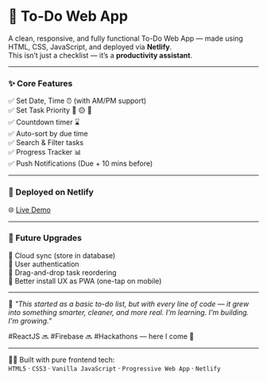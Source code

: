 # 📱 To-Do Web App 

A clean, responsive, and fully functional To-Do Web App — made using HTML, CSS, JavaScript, and deployed via **Netlify**.  
This isn’t just a checklist — it’s a **productivity assistant**.

---

### ✨ Core Features
✅ Set Date, Time ⏰ (with AM/PM support)  
✅ Set Task Priority 🔴 🟡 🔵  
✅ Countdown timer ⌛  
✅ Auto-sort by due time  
✅ Search & Filter tasks  
✅ Progress Tracker 📊  
✅ Push Notifications (Due + 10 mins before)   

---

### 🚀 Deployed on Netlify
🌐 [Live Demo](https://list-webapp.netlify.app/) 

---

### 🔮 Future Upgrades  
📌 Cloud sync (store in database)  
📌 User authentication   
📌 Drag-and-drop task reordering  
📌 Better install UX as PWA (one-tap on mobile)

---

💬 *"This started as a basic to-do list, but with every line of code — it grew into something smarter, cleaner, and more real. I'm learning. I'm building. I'm growing."*  

#ReactJS 🔜 #Firebase 🔜 #Hackathons — here I come 🚀

---

👩‍💻 Built with pure frontend tech:  
`HTML5` · `CSS3` · `Vanilla JavaScript` · `Progressive Web App` · `Netlify`
